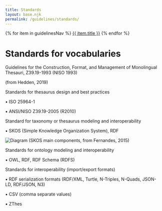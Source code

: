 ```yaml
---
title: Standards
layout: base.njk
permalink: /guidelines/standards/
---
```

<nav class="local-nav">
  {% for item in guidelinesNav %}
    <a href="{{ item.url }}">{{ item.title }}</a>
  {% endfor %}
</nav>

# Standards for vocabularies

Guidelines for the Construction, Format, and Management of Monolingual Thesauri, Z39.19-1993 (NISO 1993)

(from Hedden, 2019)

Standards for thesaurus design and best practices

▪ ISO 25964-1

▪ ANSI/NISO Z39.19-2005 (R2010)

Standard for taxonomy or thesaurus modeling and interoperability

▪ SKOS (Simple Knowledge Organization System), RDF

![Diagram](/static/Screenshot%202025-05-10%20at%2015.55.17.png)
(SKOS main components, from Fernandes, 2015)

Standards for ontology modeling and interoperability

▪ OWL, RDF, RDF Schema (RDFS)

Standards for interoperability (import/export formats)

▪ RDF serialization formats (RDF/XML, Turtle, N-Triples, N-Quads, JSON-LD, RDF/JSON, N3)

▪ CSV (comma separate values)

▪ ZThes
